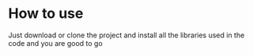 # How to use
Just download or clone the project and install all the libraries used in the code and you are good to go

